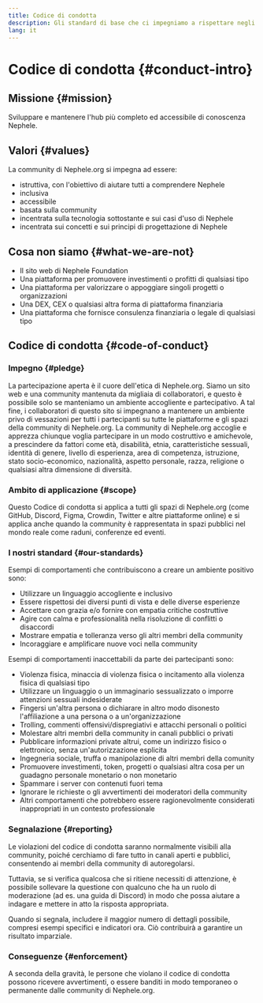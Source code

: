 ```yaml
---
title: Codice di condotta
description: Gli standard di base che ci impegniamo a rispettare negli spazi di Nephele.org.
lang: it
---
```


# Codice di condotta {#conduct-intro}

## Missione {#mission}

Sviluppare e mantenere l'hub più completo ed accessibile di conoscenza Nephele.

## Valori {#values}

La community di Nephele.org si impegna ad essere:

- istruttiva, con l'obiettivo di aiutare tutti a comprendere Nephele
- inclusiva
- accessibile
- basata sulla community
- incentrata sulla tecnologia sottostante e sui casi d'uso di Nephele
- incentrata sui concetti e sui principi di progettazione di Nephele

## Cosa non siamo {#what-we-are-not}

- Il sito web di Nephele Foundation
- Una piattaforma per promuovere investimenti o profitti di qualsiasi tipo
- Una piattaforma per valorizzare o appoggiare singoli progetti o organizzazioni
- Una DEX, CEX o qualsiasi altra forma di piattaforma finanziaria
- Una piattaforma che fornisce consulenza finanziaria o legale di qualsiasi tipo

## Codice di condotta {#code-of-conduct}

### Impegno {#pledge}

La partecipazione aperta è il cuore dell'etica di Nephele.org. Siamo un sito web e una community mantenuta da migliaia di collaboratori, e questo è possibile solo se manteniamo un ambiente accogliente e partecipativo. A tal fine, i collaboratori di questo sito si impegnano a mantenere un ambiente privo di vessazioni per tutti i partecipanti su tutte le piattaforme e gli spazi della community di Nephele.org. La community di Nephele.org accoglie e apprezza chiunque voglia partecipare in un modo costruttivo e amichevole, a prescindere da fattori come età, disabilità, etnia, caratteristiche sessuali, identità di genere, livello di esperienza, area di competenza, istruzione, stato socio-economico, nazionalità, aspetto personale, razza, religione o qualsiasi altra dimensione di diversità.

### Ambito di applicazione {#scope}

Questo Codice di condotta si applica a tutti gli spazi di Nephele.org (come GitHub, Discord, Figma, Crowdin, Twitter e altre piattaforme online) e si applica anche quando la community è rappresentata in spazi pubblici nel mondo reale come raduni, conferenze ed eventi.

### I nostri standard {#our-standards}

Esempi di comportamenti che contribuiscono a creare un ambiente positivo sono:

- Utilizzare un linguaggio accogliente e inclusivo
- Essere rispettosi dei diversi punti di vista e delle diverse esperienze
- Accettare con grazia e/o fornire con empatia critiche costruttive
- Agire con calma e professionalità nella risoluzione di conflitti o disaccordi
- Mostrare empatia e tolleranza verso gli altri membri della community
- Incoraggiare e amplificare nuove voci nella community

Esempi di comportamenti inaccettabili da parte dei partecipanti sono:

- Violenza fisica, minaccia di violenza fisica o incitamento alla violenza fisica di qualsiasi tipo
- Utilizzare un linguaggio o un immaginario sessualizzato o imporre attenzioni sessuali indesiderate
- Fingersi un'altra persona o dichiarare in altro modo disonesto l'affiliazione a una persona o a un'organizzazione
- Trolling, commenti offensivi/dispregiativi e attacchi personali o politici
- Molestare altri membri della community in canali pubblici o privati
- Pubblicare informazioni private altrui, come un indirizzo fisico o elettronico, senza un'autorizzazione esplicita
- Ingegneria sociale, truffa o manipolazione di altri membri della comunity
- Promuovere investimenti, token, progetti o qualsiasi altra cosa per un guadagno personale monetario o non monetario
- Spammare i server con contenuti fuori tema
- Ignorare le richieste o gli avvertimenti dei moderatori della community
- Altri comportamenti che potrebbero essere ragionevolmente considerati inappropriati in un contesto professionale

### Segnalazione {#reporting}

Le violazioni del codice di condotta saranno normalmente visibili alla community, poiché cerchiamo di fare tutto in canali aperti e pubblici, consentendo ai membri della community di autoregolarsi.

Tuttavia, se si verifica qualcosa che si ritiene necessiti di attenzione, è possibile sollevare la questione con qualcuno che ha un ruolo di moderazione (ad es. una guida di Discord) in modo che possa aiutare a indagare e mettere in atto la risposta appropriata.

Quando si segnala, includere il maggior numero di dettagli possibile, compresi esempi specifici e indicatori ora. Ciò contribuirà a garantire un risultato imparziale.

### Conseguenze {#enforcement}

A seconda della gravità, le persone che violano il codice di condotta possono ricevere avvertimenti, o essere banditi in modo temporaneo o permanente dalle community di Nephele.org.
